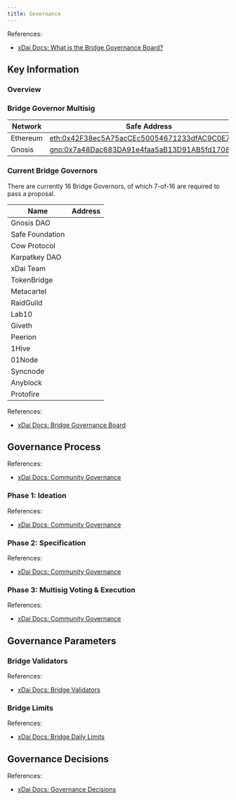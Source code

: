 ```yaml
---
title: Governance
---
```



References: 
- [xDai Docs: What is the Bridge Governance Board?](https://github.com/gnosischain/xdaichain.com/tree/master/about-gc/faqs/bridges-xdai-bridge-and-omnibridge#what-is-the-bridge-governance-board)

## Key Information

### Overview

### Bridge Governor Multisig

| Network  | Safe Address                                                                                                                                  |
| -------- | --------------------------------------------------------------------------------------------------------------------------------------------- |
| Ethereum | [eth:0x42F38ec5A75acCEc50054671233dfAC9C0E7A3F6](https://gnosis-safe.io/app/#/safes/0x42F38ec5A75acCEc50054671233dfAC9C0E7A3F6/settings)      |
| Gnosis   | [gno:0x7a48Dac683DA91e4faa5aB13D91AB5fd170875bd](https://xdai.gnosis-safe.io/app/#/safes/0x7a48Dac683DA91e4faa5aB13D91AB5fd170875bd/settings) |

### Current Bridge Governors

There are currently 16 Bridge Governors, of which 7-of-16 are required to pass a proposal. 

| Name            | Address |
| --------------- | ------- |
| Gnosis DAO      |         |
| Safe Foundation |         |
| Cow Protocol    |         |
| Karpatkey DAO   |         |
| xDai Team       |         |
| TokenBridge     |         |
| Metacartel      |         |
| RaidGuild       |         |
| Lab10           |         |
| Giveth          |         |
| Peerion         |         |
| 1Hive           |         |
| 01Node          |         |
| Syncnode        |         |
| Anyblock        |         |
| Protofire       |         |

References: 
- [xDai Docs: Bridge Governance Board](https://github.com/gnosischain/xdaichain.com/tree/master/for-users/governance/bridge-governance-board)
## Governance Process

References: 
- [xDai Docs: Community Governance](https://github.com/gnosischain/xdaichain.com/tree/master/for-users/governance/community-governance)

### Phase 1: Ideation

References: 
- [xDai Docs: Community Governance](https://github.com/gnosischain/xdaichain.com/tree/master/for-users/governance/community-governance)

### Phase 2: Specification

References: 
- [xDai Docs: Community Governance](https://github.com/gnosischain/xdaichain.com/tree/master/for-users/governance/community-governance)

### Phase 3: Multisig Voting & Execution

References: 
- [xDai Docs: Community Governance](https://github.com/gnosischain/xdaichain.com/tree/master/for-users/governance/community-governance)

## Governance Parameters

### Bridge Validators

References:
- [xDai Docs: Bridge Validators](https://github.com/gnosischain/xdaichain.com/tree/master/for-validators/for-bridge-validators)

### Bridge Limits

References: 
- [xDai Docs: Bridge Daily Limits](https://github.com/gnosischain/xdaichain.com/tree/master/for-users/bridges/bridge-daily-limits)

## Governance Decisions

References: 
- [xDai Docs: Governance Decisions](https://github.com/gnosischain/xdaichain.com/tree/master/for-users/governance/governance-board-summary-of-decisions)